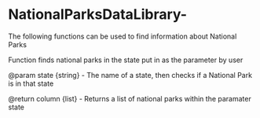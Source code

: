 # NationalParksDataLibrary-
The following functions can be used to find information about National Parks

Function finds national parks in the state put in as the parameter by user 

@param state {string} - The name of a state, then checks if a National Park is in that state

@return column {list} - Returns a list of national parks within the paramater state 
